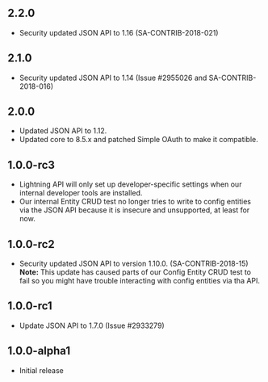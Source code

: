 ## 2.2.0
* Security updated JSON API to 1.16 (SA-CONTRIB-2018-021)

## 2.1.0
* Security updated JSON API to 1.14 (Issue #2955026 and SA-CONTRIB-2018-016)

## 2.0.0
* Updated JSON API to 1.12.
* Updated core to 8.5.x and patched Simple OAuth to make it compatible.

## 1.0.0-rc3
* Lightning API will only set up developer-specific settings when our internal
  developer tools are installed.
* Our internal Entity CRUD test no longer tries to write to config entities via
  the JSON API because it is insecure and unsupported, at least for now.

## 1.0.0-rc2
* Security updated JSON API to version 1.10.0. (SA-CONTRIB-2018-15)  
  **Note:** This update has caused parts of our Config Entity CRUD test to fail
  so you might have trouble interacting with config entities via tha API.  

## 1.0.0-rc1
* Update JSON API to 1.7.0 (Issue #2933279)

## 1.0.0-alpha1
* Initial release
